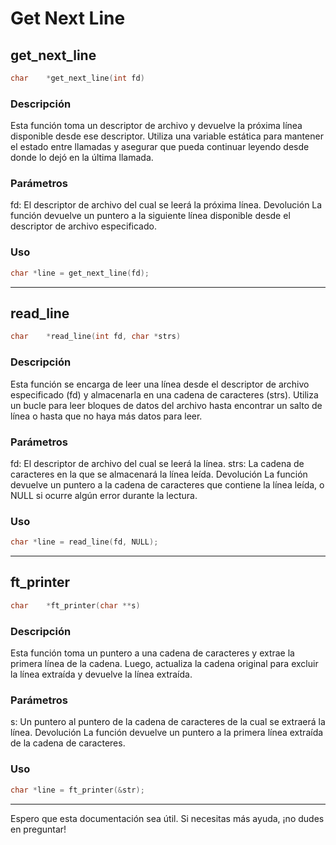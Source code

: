 # Get Next Line

## get_next_line
```c
char	*get_next_line(int fd)
```
### Descripción
Esta función toma un descriptor de archivo y devuelve la próxima línea disponible desde ese descriptor. Utiliza una variable estática para mantener el estado entre llamadas y asegurar que pueda continuar leyendo desde donde lo dejó en la última llamada.

### Parámetros
fd: El descriptor de archivo del cual se leerá la próxima línea.
Devolución
La función devuelve un puntero a la siguiente línea disponible desde el descriptor de archivo especificado.

### Uso
```c
char *line = get_next_line(fd);
```
---

## read_line
```c
char	*read_line(int fd, char *strs)
```
### Descripción
Esta función se encarga de leer una línea desde el descriptor de archivo especificado (fd) y almacenarla en una cadena de caracteres (strs). Utiliza un bucle para leer bloques de datos del archivo hasta encontrar un salto de línea o hasta que no haya más datos para leer.

### Parámetros
fd: El descriptor de archivo del cual se leerá la línea.
strs: La cadena de caracteres en la que se almacenará la línea leída.
Devolución
La función devuelve un puntero a la cadena de caracteres que contiene la línea leída, o NULL si ocurre algún error durante la lectura.

### Uso
```c
char *line = read_line(fd, NULL);
```
---
## ft_printer
```c
char	*ft_printer(char **s)
```
### Descripción
Esta función toma un puntero a una cadena de caracteres y extrae la primera línea de la cadena. Luego, actualiza la cadena original para excluir la línea extraída y devuelve la línea extraída.

### Parámetros
s: Un puntero al puntero de la cadena de caracteres de la cual se extraerá la línea.
Devolución
La función devuelve un puntero a la primera línea extraída de la cadena de caracteres.

### Uso
```c
char *line = ft_printer(&str);
```
---

Espero que esta documentación sea útil. Si necesitas más ayuda, ¡no dudes en preguntar!


